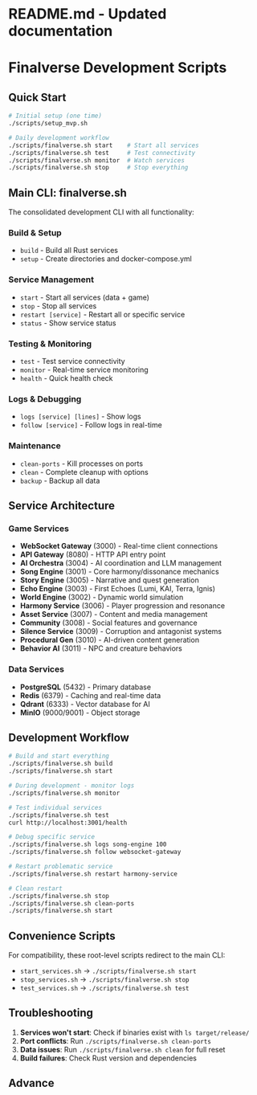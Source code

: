 # README.md - Updated documentation
# Finalverse Development Scripts

## Quick Start

```bash
# Initial setup (one time)
./scripts/setup_mvp.sh

# Daily development workflow
./scripts/finalverse.sh start    # Start all services
./scripts/finalverse.sh test     # Test connectivity
./scripts/finalverse.sh monitor  # Watch services
./scripts/finalverse.sh stop     # Stop everything
```

## Main CLI: finalverse.sh

The consolidated development CLI with all functionality:

### Build & Setup
- `build` - Build all Rust services
- `setup` - Create directories and docker-compose.yml

### Service Management  
- `start` - Start all services (data + game)
- `stop` - Stop all services
- `restart [service]` - Restart all or specific service
- `status` - Show service status

### Testing & Monitoring
- `test` - Test service connectivity
- `monitor` - Real-time service monitoring
- `health` - Quick health check

### Logs & Debugging
- `logs [service] [lines]` - Show logs
- `follow [service]` - Follow logs in real-time

### Maintenance
- `clean-ports` - Kill processes on ports
- `clean` - Complete cleanup with options
- `backup` - Backup all data

## Service Architecture

### Game Services
- **WebSocket Gateway** (3000) - Real-time client connections
- **API Gateway** (8080) - HTTP API entry point
- **AI Orchestra** (3004) - AI coordination and LLM management
- **Song Engine** (3001) - Core harmony/dissonance mechanics
- **Story Engine** (3005) - Narrative and quest generation
- **Echo Engine** (3003) - First Echoes (Lumi, KAI, Terra, Ignis)
- **World Engine** (3002) - Dynamic world simulation
- **Harmony Service** (3006) - Player progression and resonance
- **Asset Service** (3007) - Content and media management
- **Community** (3008) - Social features and governance
- **Silence Service** (3009) - Corruption and antagonist systems
- **Procedural Gen** (3010) - AI-driven content generation
- **Behavior AI** (3011) - NPC and creature behaviors

### Data Services
- **PostgreSQL** (5432) - Primary database
- **Redis** (6379) - Caching and real-time data
- **Qdrant** (6333) - Vector database for AI
- **MinIO** (9000/9001) - Object storage

## Development Workflow

```bash
# Build and start everything
./scripts/finalverse.sh build
./scripts/finalverse.sh start

# During development - monitor logs
./scripts/finalverse.sh monitor

# Test individual services
./scripts/finalverse.sh test
curl http://localhost:3001/health

# Debug specific service
./scripts/finalverse.sh logs song-engine 100
./scripts/finalverse.sh follow websocket-gateway

# Restart problematic service
./scripts/finalverse.sh restart harmony-service

# Clean restart
./scripts/finalverse.sh stop
./scripts/finalverse.sh clean-ports
./scripts/finalverse.sh start
```

## Convenience Scripts

For compatibility, these root-level scripts redirect to the main CLI:
- `start_services.sh` → `./scripts/finalverse.sh start`
- `stop_services.sh` → `./scripts/finalverse.sh stop`  
- `test_services.sh` → `./scripts/finalverse.sh test`

## Troubleshooting

1. **Services won't start**: Check if binaries exist with `ls target/release/`
2. **Port conflicts**: Run `./scripts/finalverse.sh clean-ports`
3. **Data issues**: Run `./scripts/finalverse.sh clean` for full reset
4. **Build failures**: Check Rust version and dependencies

## Advance
